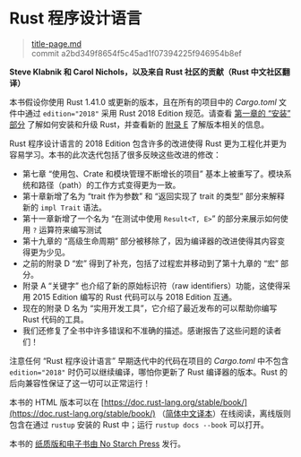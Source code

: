 # Rust 程序设计语言

> [title-page.md](https://github.com/rust-lang/book/blob/master/src/title-page.md) <br>
> commit a2bd349f8654f5c45ad1f07394225f946954b8ef

**Steve Klabnik 和 Carol Nichols，以及来自 Rust 社区的贡献（Rust 中文社区翻译）**

本书假设你使用 Rust 1.41.0 或更新的版本，且在所有的项目中的 *Cargo.toml* 文件中通过 `edition="2018"` 采用 Rust 2018 Edition 规范。请查看 [第一章的 “安装” 部分][install] 了解如何安装和升级 Rust，并查看新的 [附录 E][editions] 了解版本相关的信息。

Rust 程序设计语言的 2018 Edition 包含许多的改进使得 Rust 更为工程化并更为容易学习。本书的此次迭代包括了很多反映这些改进的修改：

- 第七章 “使用包、Crate 和模块管理不断增长的项目” 基本上被重写了。模块系统和路径（path）的工作方式变得更为一致。
- 第十章新增了名为 “trait 作为参数” 和 “返回实现了 trait 的类型” 部分来解释新的 `impl Trait` 语法。
- 第十一章新增了一个名为 “在测试中使用 `Result<T, E>`” 的部分来展示如何使用 `?` 运算符来编写测试
- 第十九章的 “高级生命周期” 部分被移除了，因为编译器的改进使得其内容变得更为少见。
- 之前的附录 D “宏” 得到了补充，包括了过程宏并移动到了第十九章的 “宏” 部分。
- 附录 A “关键字” 也介绍了新的原始标识符（raw identifiers）功能，这使得采用 2015 Edition 编写的 Rust 代码可以与 2018 Edition 互通。
- 现在的附录 D 名为 “实用开发工具”，它介绍了最近发布的可以帮助你编写 Rust 代码的工具。
- 我们还修复了全书中许多错误和不准确的描述。感谢报告了这些问题的读者们！

注意任何 “Rust 程序设计语言” 早期迭代中的代码在项目的 *Cargo.toml* 中不包含 `edition="2018"` 时仍可以继续编译，哪怕你更新了 Rust 编译器的版本。Rust 的后向兼容性保证了这一切可以正常运行！

本书的 HTML 版本可以在 [https://doc.rust-lang.org/stable/book/](https://doc.rust-lang.org/stable/book/) （[简体中文译本](https://kaisery.github.io/trpl-zh-cn/)）在线阅读，离线版则包含在通过 `rustup` 安装的 Rust 中；运行 `rustup docs --book` 可以打开。

本书的 [纸质版和电子书由 No Starch Press][nsprust] 发行。

[install]: ch01-01-installation.html
[editions]: appendix-05-editions.html
[nsprust]: https://nostarch.com/rust
